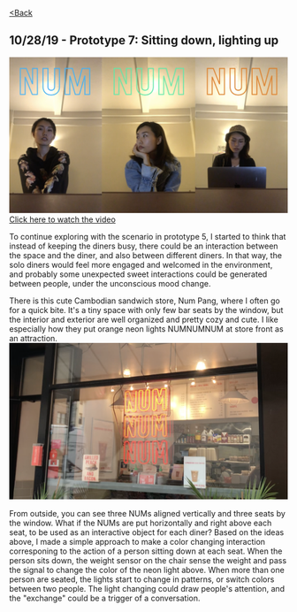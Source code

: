 [<Back](README.md)

## 10/28/19 - Prototype 7: Sitting down, lighting up
[![img](img/pv7_7.png)](https://drive.google.com/file/d/1zrKziMhbvR36_qfR26DjFlzlKSotwNR8/view?usp=sharing)
[Click here to watch the video](https://drive.google.com/file/d/1zrKziMhbvR36_qfR26DjFlzlKSotwNR8/view?usp=sharing)

To continue exploring with the scenario in prototype 5, I started to think that instead of keeping the diners busy, there could be an interaction between the space and the diner, and also between different diners. In that way, the solo diners would feel more engaged and welcomed in the environment, and probably some unexpected sweet interactions could be generated between people, under the unconscious mood change.

There is this cute Cambodian sandwich store, Num Pang, where I often go for a quick bite. It's a tiny space with only few bar seats by the window, but the interior and exterior are well organized and pretty cozy and cute. I like especially how they put orange neon lights NUMNUMNUM at store front as an attraction.
![img](img/numpang.png)

From outside, you can see three NUMs aligned vertically and three seats by the window. What if the NUMs are put horizontally and right above each seat, to be used as an interactive object for each diner? Based on the ideas above, I made a simple approach to make a color changing interaction corresponing to the action of a person sitting down at each seat. When the person sits down, the weight sensor on the chair sense the weight and pass the signal to change the color of the neon light above. When more than one person are seated, the lights start to change in patterns, or switch colors between two people. The light changing could draw people's attention, and the "exchange" could be a trigger of a conversation.
